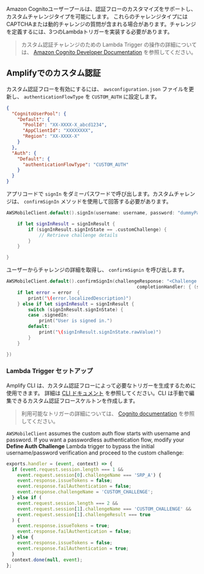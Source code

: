Amazon Cognitoユーザープールは、認証フローのカスタマイズをサポートし、カスタムチャレンジタイプを可能にします。 これらのチャレンジタイプにはCAPTCHAまたは動的チャレンジの質問が含まれる場合があります。チャレンジを定義するには、3つのLambdaトリガーを実装する必要があります。

> カスタム認証チャレンジのための Lambda Trigger の操作の詳細については、 [Amazon Cognito Developer Documentation](https://docs.aws.amazon.com/cognito/latest/developerguide/user-pool-lambda-challenge.html) を参照してください。

## Amplifyでのカスタム認証

カスタム認証フローを有効にするには、 `awsconfiguration.json` ファイルを更新し、 `authenticationFlowType` を `CUSTOM_AUTH` に設定します。

```json
{
  "CognitoUserPool": {
    "Default": {
      "PoolId": "XX-XXXX-X_abcd1234",
      "AppClientId": "XXXXXXXX",
      "Region": "XX-XXXX-X"
    }
  },
  "Auth": {
    "Default": {
      "authenticationFlowType": "CUSTOM_AUTH"
    }
  }
}
```

アプリコードで `signIn` をダミーパスワードで呼び出します。カスタムチャレンジは、 `confirmSignIn` メソッドを使用して回答する必要があります。

```swift
AWSMobileClient.default().signIn(username: username, password: "dummyPassword") { (signInResult, error) in

    if let signInResult = signInResult {
        if (signInResult.signInState == .customChallenge) {
            // Retrieve challenge details
        }
    }

}

```

ユーザーからチャレンジの詳細を取得し、 `confirmSignin` を呼び出します。

```swift
AWSMobileClient.default().confirmSignIn(challengeResponse: "<Challenge Response>",
                                                completionHandler: { (signInResult, error) in
    if let error = error  {
        print("\(error.localizedDescription)")
    } else if let signInResult = signInResult {
        switch (signInResult.signInState) {
        case .signedIn:
            print("User is signed in.")
        default:
            print("\(signInResult.signInState.rawValue)")
        }
    }

})
```

### Lambda Trigger セットアップ

Amplify CLI は、カスタム認証フローによって必要なトリガーを生成するために使用できます。 詳細は [CLI ドキュメント](~/cli/usage/lambda-triggers.md) を参照してください。CLI は手動で編集できるカスタム認証フロースケルトンを作成します。

> 利用可能なトリガーの詳細については、 [Cognito documentation](https://docs.aws.amazon.com/cognito/latest/developerguide/user-pool-lambda-challenge.html) を参照してください。

`AWSMobileClient` assumes the custom auth flow starts with username and password. If you want a passwordless authentication flow, modify your **Define Auth Challenge** Lambda trigger to bypass the initial username/password verification and proceed to the custom challenge:

```javascript
exports.handler = (event, context) => {
  if (event.request.session.length === 1 && 
    event.request.session[0].challengeName === 'SRP_A') {
    event.response.issueTokens = false;
    event.response.failAuthentication = false;
    event.response.challengeName = 'CUSTOM_CHALLENGE';
  } else if (
    event.request.session.length === 2 &&
    event.request.session[1].challengeName === 'CUSTOM_CHALLENGE' &&
    event.request.session[1].challengeResult === true
  ) {
    event.response.issueTokens = true;
    event.response.failAuthentication = false;
  } else {
    event.response.issueTokens = false;
    event.response.failAuthentication = true;
  }
  context.done(null, event);
};
```
